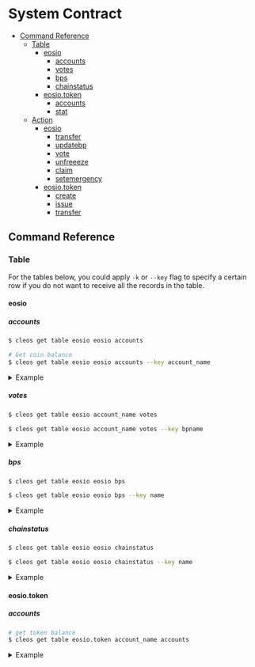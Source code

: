 # System Contract

<!-- vim-markdown-toc GFM -->

* [Command Reference](#command-reference)
    * [Table](#table)
        * [eosio](#eosio)
            * [accounts](#accounts)
            * [votes](#votes)
            * [bps](#bps)
            * [chainstatus](#chainstatus)
        * [eosio.token](#eosiotoken)
            * [accounts](#accounts-1)
            * [stat](#stat)
    * [Action](#action)
        * [eosio](#eosio-1)
            * [transfer](#transfer)
            * [updatebp](#updatebp)
            * [vote](#vote)
            * [unfreeeze](#unfreeeze)
            * [claim](#claim)
            * [setemergency](#setemergency)
        * [eosio.token](#eosiotoken-1)
            * [create](#create)
            * [issue](#issue)
            * [transfer](#transfer-1)

<!-- vim-markdown-toc -->

## Command Reference

### Table

For the tables below, you could apply `-k` or `--key` flag to specify a certain row if you do not want to receive all the records in the table.

#### eosio

##### accounts

```bash
$ cleos get table eosio eosio accounts

# Get coin balance
$ cleos get table eosio eosio accounts --key account_name
```

<details>
<summary>Example</summary>

```bash
$ cleos get table eosio eosio accounts
{
  "rows": [{
      "name": "eosio",
      "available": "119.5000 EOS"
    },{
      "name": "prozjb",
      "available": "200.0512 EOS"
    },{
      "name": "prozjc",
      "available": "200.2024 EOS"
    },{
      "name": "prozjd",
      "available": "0.0000 EOS"
    },{
      "name": "twryy4swtrj3",
      "available": "99179.5000 EOS"
    },{
      "name": "user1",
      "available": "352.3819 EOS"
    },{
      "name": "user2",
      "available": "202.5277 EOS"
    }
  ],
  "more": false
}
```

</details>

##### votes

```bash
$ cleos get table eosio account_name votes

$ cleos get table eosio account_name votes --key bpname
```

<details>
<summary>Example</summary>

```bash
$ cleos get table eosio user1 votes
{
  "rows": [{
      "bpname": "biosbpa",
      "staked": "100.0000 EOS",
      "stake_time": "2018-06-04T05:12:42",
      "unstaking": "0.0000 EOS",
      "unstake_time": "2018-06-04T05:12:42"
    }
  ],
  "more": false
}
```

</details>

##### bps

```bash
$ cleos get table eosio eosio bps

$ cleos get table eosio eosio bps --key name
```

<details>
<summary>Example</summary>

```bash
$ cleos get table eosio eosio bps
{
  "rows": [{
      "name": "biosbpa",
      "block_signing_key": "EOS7xTPgP8HxZZSUvuoyKaw4dNGGQPHbpGYzLCYKh6evSqBNxHsWr",
      "commission_rate": 0,
      "total_staked": "102.0000 EOS",
      "rewards_pool": "6948.3000 EOS",
      "total_voteage": 180510000,
      "voteage_update_time": "2018-06-04T05:12:42",
      "emergency": 0
    },{
      "name": "biosbpb",
      "block_signing_key": "EOS5Ubn1UUACaFLZBA3eEoYtMWFZ5ae3TL8Hmavvv958Nha5cu9h5",
      "commission_rate": 10000,
      "total_staked": "3.0000 EOS",
      "rewards_pool": "0.4928 EOS",
      "total_voteage": 18750000,
      "voteage_update_time": "2018-06-04T03:00:30",
      "emergency": 0
    },{
      "name": "biosbpc",
      "block_signing_key": "EOS8msJkLJLw1wJxqp6xtdjSyzEnc7rbEvPquPVYDzZTS6CE5ASy7",
      "commission_rate": 5000,
      "total_staked": "2.0000 EOS",
      "rewards_pool": "3474.2000 EOS",
      "total_voteage": 20100000,
      "voteage_update_time": "2018-06-04T03:00:30",
      "emergency": 0
    },{
      "name": "biosbpd",
      "block_signing_key": "EOS7v1i8AN4pnpyCk4gUqQSatW2kQStswWj2pp6oWjUX5sQMbrWnP",
      "commission_rate": 3333,
      "total_staked": "2.0000 EOS",
      "rewards_pool": "4632.6316 EOS",
      "total_voteage": 19200000,
      "voteage_update_time": "2018-06-04T03:00:33",
      "emergency": 0
    },{
      "name": "biosbpe",
      "block_signing_key": "EOS5YdYtb8SdAqMYCqMwHN5pYp1sEo8im3WoBoE4WD1caCYJf4jz5",
      "commission_rate": 2500,
      "total_staked": "1.0000 EOS",
      "rewards_pool": "117.8764 EOS",
      "total_voteage": 2130000,
      "voteage_update_time": "2018-06-04T03:04:09",
      "emergency": 0
    },{
      "name": "biosbpf",
      "block_signing_key": "EOS7mJ5NVErooVzzpExneJ2U5thBs45W622qjk88Bnw8KXWUwQ7xG",
      "commission_rate": 2000,
      "total_staked": "2.0000 EOS",
      "rewards_pool": "5551.7000 EOS",
      "total_voteage": 17280000,
      "voteage_update_time": "2018-06-04T03:00:39",
      "emergency": 0
    },{
      "name": "biosbpg",
      "block_signing_key": "EOS5gGS2w2va7ffUGtTYTSTtc55bdrELGrFfYyGPbBfEyjv2UH9yK",
      "commission_rate": 1666,
      "total_staked": "2.0000 EOS",
      "rewards_pool": "870.1696 EOS",
      "total_voteage": 19740000,
      "voteage_update_time": "2018-06-04T03:00:42",
      "emergency": 0
    },{
      "name": "biosbph",
      "block_signing_key": "EOS6sPazd4A8nJE9Spv1qiBvxMZRBLB3XEhdUCaiGApJ9V6CKXgRD",
      "commission_rate": 1428,
      "total_staked": "2.0000 EOS",
      "rewards_pool": "895.0168 EOS",
      "total_voteage": 18840000,
      "voteage_update_time": "2018-06-04T03:00:48",
      "emergency": 0
    },{
      "name": "biosbpi",
      "block_signing_key": "EOS6s1sVkWpNds1Go4ieXmgffF3XEfvr2HKYjmD3NYh3HZBXSMp7P",
      "commission_rate": 1250,
      "total_staked": "2.0000 EOS",
      "rewards_pool": "913.9000 EOS",
      "total_voteage": 19110000,
      "voteage_update_time": "2018-06-04T03:00:48",
      "emergency": 0
    }
  ],
  "more": true
}
```

</details>

##### chainstatus

```bash
$ cleos get table eosio eosio chainstatus

$ cleos get table eosio eosio chainstatus --key name
```

<details>
<summary>Example</summary>

```bash
$ cleos get table eosio eosio chainstatus
{
  "rows": [{
      "name": "chainstatus",
      "emergency": 0
    }
  ],
  "more": false
}
```

</details>

#### eosio.token

##### accounts

```bash
# get token balance
$ cleos get table eosio.token account_name accounts
```

<details>
<summary>Example</summary>

```bash
$ cleos get table eosio.token user1 accounts
{
  "rows": [{
      "balance": "5.0000 PP"
    }
  ],
  "more": false
}
```

##### stat

```bash
$ cleos get table eosio.token token_name stat
```

```bash
# given that a token called EOP has been created
$ cleos get table eosio.token EOP stat
{
  "rows": [{
      "supply": "5.0000 EOP",
      "max_supply": "100.0000 EOP",
      "issuer": "user1"
    }
  ],
  "more": false
}
```


### Action

Each action has a cost:

Contract           | Action       | Transaction Fee (EOS)
:----:             | :----:       | :----:
eosio              | newaccount   | 0.1
eosio              | updatebp     | 100
eosio              | vote         | 0.01
eosio              | unfreeze     | 0.01
eosio              | claim        | 0.01
eosio              | setemergency | 10
eosio, eosio.token | transfer     | 0.01
eosio.token        | create       | 10
eosio.token        | issue        | 0.01

#### eosio

##### transfer

parameters:

- `from`
- `to`
- `quantity`
- `memo`

```bash
$ cleos   push action eosio transfer '{"from":"from","to":"to","quantity":"quantity","memo":"memo"}' -p from
```

<details>
<summary>Example</summary>

```bash
$ cleos   push action eosio transfer '{"from":"eosforce","to":"user1","quantity":"10.0000 EOS","memo":"my first transfer"}' -p eosforce
executed transaction: 34dbe8bb08d0f7c3d5a4453d1e068e35f03c96f25d200c4e2a795e6aec472d60  160 bytes  6782 us
#         eosio <= eosio::transfer              {"from":"eosforce","to":"user1","quantity":"10.0000 EOS","memo":"my first transfer"}
warning: transaction executed locally, but may not be confirmed by the network yet
```

</details>

##### updatebp

parameters:

- `bpname`: bp name
- `block_signing_key`: EOS public key
- `commission_rate`: the valid range is 0~10000, meaning 0%~100%

```bash
$ cleos push action eosio updatebp '{"bpname":"bpname","block_signing_key":"block_signing_key","commission_rate":"commission_rate"}' -p bpname
```

<details>
<summary>Example</summary>

```bash
$ cleos push action eosio updatebp '{"bpname":"biosbpa","block_signing_key":"EOS7xTPgP8HxZZSUvuoyKaw4dNGGQPHbpGYzLCYKh6evSqBNxHsWr","commission_rate":"100"}' -p biosbpa
executed transaction: b3607a39c71cfe9a5926aae3cc0492bf76644c9bc55a02a5f16da549d0e1a208  160 bytes  4669 us
#         eosio <= eosio::updatebp              {"bpname":"biosbpa","block_signing_key":"EOS7xTPgP8HxZZSUvuoyKaw4dNGGQPHbpGYzLCYKh6evSqBNxHsWr","com...
warning: transaction executed locally, but may not be confirmed by the network yet
```

</details>


##### vote

parameters:

- `voter`: account name
- `bpname`: bp name
- `stake`: amount `voter` wants to vote `bpname`

```bash
$ cleos push action eosio vote '{"voter":"voter","bpname":"bpname","stake":"stake"}' -p voter
```

<details>
<summary>Example</summary>

```bash
$ cleos push action eosio vote '{"voter":"biosbpb","bpname":"biosbpa","stake":"10.0000 EOS"}' -p biosbpb
executed transaction: f91df3ed914d06953190bf0c5186c0519383af5eb76fbdd3248499afd41afe20  144 bytes  6820 us
#         eosio <= eosio::vote                  {"voter":"biosbpb","bpname":"biosbpa","stake":"10.0000 EOS"}
warning: transaction executed locally, but may not be confirmed by the network yet
$ cleos get table eosio biosbpb votes
{
  "rows": [{
      "bpname": "biosbpa",
      "staked": "10.0000 EOS",
      "voteage": "125700000000",
      "voteage_update_time": "2018-06-06T10:18:39",
      "unstaking": "99999990.0000 EOS",
      "unstake_time": "2018-06-06T10:18:39"
    }
  ],
  "more": false
}
```

</details>

##### unfreeeze

parameters:

- `voter`: account name
- `bpname`: bp name

```bash
$ cleos  push action eosio unfreeze '{"voter":"voter","bpname":"bpname"}' -p voter
```

<details>
<summary>Example</summary>

```bash
$ cleos get table eosio user1 votes
{
  "rows": [{
      "bpname": "biosbpa",
      "staked": "90.0000 EOS",
      "stake_time": "2018-06-04T05:22:06",
      "unstaking": "10.0000 EOS",
      "unstake_time": "2018-06-04T05:22:06"
    }
  ],
  "more": false
}
$ cleos  push action eosio unfreeze '{"voter":"user1","bpname":"biosbpa"}' -p user1
executed transaction: 337057640aafeba1306c44f9222a32e2b290e72cd56f828c07d7f73aed54fc76  128 bytes  5772 us
#         eosio <= eosio::unfreeze              {"voter":"user1","bpname":"biosbpa"}
warning: transaction executed locally, but may not be confirmed by the network yet
$ cleos get table eosio user1 votes
{
  "rows": [{
      "bpname": "biosbpa",
      "staked": "90.0000 EOS",
      "stake_time": "2018-06-04T05:22:06",
      "unstaking": "0.0000 EOS",
      "unstake_time": "2018-06-04T05:22:06"
    }
  ],
  "more": false
}
```

</details>

##### claim

parameters:

- `voter`: account name
- `bpname`: bp name

```bash
$ cleos push action eosio claim '{"voter":"voter","bpname":"bpname"}' -p voter
```

<details>
<summary>Example</summary>

```bash
$ cleos get table eosio eosio accounts -k user1
{
  "rows": [{
      "name": "user1",
      "available": "6151.6714 EOS"
    }
  ],
  "more": false
}
$ cleos get table eosio eosio bps -k biosbpa
{
  "rows": [{
      "name": "biosbpa",
      "block_signing_key": "EOS7xTPgP8HxZZSUvuoyKaw4dNGGQPHbpGYzLCYKh6evSqBNxHsWr",
      "commission_rate": 100,
      "total_staked": "92.0000 EOS",
      "rewards_pool": "1823.6986 EOS",
      "total_voteage": 191790000,
      "voteage_update_time": "2018-06-04T05:22:06",
      "emergency": 0
    }
  ],
  "more": false
}
$ cleos  push action eosio claim '{"voter":"user1","bpname":"biosbpa"}' -p user1
executed transaction: dcb920962e75e4fd8bd7de62782d4156bfdbf98944704682cebcd568074d60b4  128 bytes  5834 us
#         eosio <= eosio::claim                 {"voter":"user1","bpname":"biosbpa"}
>> --claim--reward----1115.6995 EOS
warning: transaction executed locally, but may not be confirmed by the network yet
$ ./cleos get table eosio eosio bps -k biosbpa
{
  "rows": [{
      "name": "biosbpa",
      "block_signing_key": "EOS7xTPgP8HxZZSUvuoyKaw4dNGGQPHbpGYzLCYKh6evSqBNxHsWr",
      "commission_rate": 100,
      "total_staked": "92.0000 EOS",
      "rewards_pool": "707.9991 EOS",
      "total_voteage": 198750000,
      "voteage_update_time": "2018-06-04T05:27:54",
      "emergency": 0
    }
  ],
  "more": false
}
$ cleos get table eosio eosio accounts -k user1
{
  "rows": [{
      "name": "user1",
      "available": "7267.2709 EOS"
    }
  ],
  "more": false
}
```

</details>

##### setemergency

parameters:

- `bpname`: account name
- `emergency`: `true` or `false`

```bash
$ cleos push action eosio setemergency '{"bpname":"bpname","emergency":emergency}' -p bpname
```

<details>
<summary>Example</summary>

```bash
$ cleos push action eosio setemergency '{"bpname":"biosbpa","emergency":true}' -p biosbpa
executed transaction: 5d4bbcc4e04e0ed1107d1a75b564f3b4d612a30e531853266c79ebf7dd7bd756  120 bytes  14806 us
#         eosio <= eosio::setemergency          {"bpname":"biosbpa","emergency":1}
warning: transaction executed locally, but may not be confirmed by the network yet

$ cleos get table eosio eosio bps -k biosbpa
{
  "rows": [{
      "name": "biosbpa",
      "block_signing_key": "EOS7xTPgP8HxZZSUvuoyKaw4dNGGQPHbpGYzLCYKh6evSqBNxHsWr",
      "commission_rate": 100,
      "total_staked": "92.0000 EOS",
      "rewards_pool": "725.8191 EOS",
      "total_voteage": 198750000,
      "voteage_update_time": "2018-06-04T05:27:54",
      "emergency": 1
    }
  ],
  "more": false
}
```

</details>

#### eosio.token

##### create

parameters:

- `creator`: account_name
- `token`:

```bash
$ cleos push action eosio.token create '["creator","max_supply token_symbol"]' -p creator
```

```bash
$ cleos push action eosio.token create '["user1","100.0000 EOP"]' -p biosbpa
executed transaction: b73d9a923c156828273109b2e1754c201ce01d7987ae4eca789e1580fcf64d14  136 bytes  2455 us
#   eosio.token <= eosio.token::create          {"issuer":"user1","maximum_supply":"100.0000 EOP"}

$ cleos get table eosio.token EOP stat
{
  "rows": [{
      "supply": "0.0000 EOP",
      "max_supply": "100.0000 EOP",
      "issuer": "user1"
    }
  ],
  "more": false
}
```

##### issue

parameters:

- `to`
- `quantity`
- `memo`

```bash
$ cleos push action eosio.token issue '["to", "quantity", "memo"]' -p account
```

```bash
$ cleos push action eosio.token issue '["user1","5.0000 EOP","issue to user1"]' -p user1
executed transaction: e0d956a867ca4adb1d02455cf50b5f95b1ea02d32a538ee1fb110bbbe7bcbcdd  136 bytes  3048 us
#   eosio.token <= eosio.token::issue           {"to":"user1","quantity":"5.0000 EOP","memo":"issue to user1"}

$ cleos get table eosio.token user1 accounts
{
  "rows": [{
      "balance": "5.0000 EOP"
    }
  ],
  "more": false
}
```

##### transfer

parameters:

- `from`
- `to`
- `quantity`
- `memo`

```bash
$ cleos push action eosio transfer '["from", "to", "quantity", "memo"]' -p from
```

```bash
$ cleos push action eosio.token transfer '["user1","user2","2.0000 EOP","memo"]' -p user1
executed transaction: b0f47409fad8f44ff31a1632bf90fda529d0e3e1e5396eef85d7fedf74999ffa  144 bytes  2706 us
#   eosio.token <= eosio.token::transfer        {"from":"user1","to":"user2","quantity":"2.0000 EOP","memo":"memo"}
#         user1 <= eosio.token::transfer        {"from":"user1","to":"user2","quantity":"2.0000 EOP","memo":"memo"}
#         user2 <= eosio.token::transfer        {"from":"user1","to":"user2","quantity":"2.0000 EOP","memo":"memo"}
```
